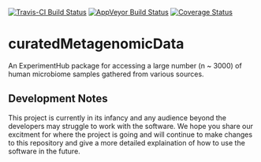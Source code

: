 [![Travis-CI Build Status](https://travis-ci.org/schifferl/curatedMetagenomicData.svg?branch=master)](https://travis-ci.org/schifferl/curatedMetagenomicData)
[![AppVeyor Build Status](https://ci.appveyor.com/api/projects/status/github/schifferl/curatedMetagenomicData?branch=master&svg=true)](https://ci.appveyor.com/project/schifferl/curatedMetagenomicData)
[![Coverage Status](https://img.shields.io/codecov/c/github/schifferl/curatedMetagenomicData/master.svg)](https://codecov.io/github/schifferl/curatedMetagenomicData?branch=master)

# curatedMetagenomicData

An ExperimentHub package for accessing a large number (n ~ 3000) of human 
microbiome samples gathered from various sources.

## Development Notes

This project is currently in its infancy and any audience beyond the developers 
may struggle to work with the software. We hope you share our excitment for 
where the project is going and will continue to make changes to this repository 
and give a more detailed explaination of how to use the software in the future.
